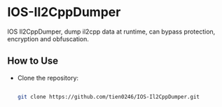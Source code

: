 # IOS-Il2CppDumper

IOS Il2CppDumper, dump il2cpp data at runtime, can bypass protection, encryption and obfuscation.

## How to Use

- Clone the repository:
  ```bash
  
  git clone https://github.com/tien0246/IOS-Il2CppDumper.git
